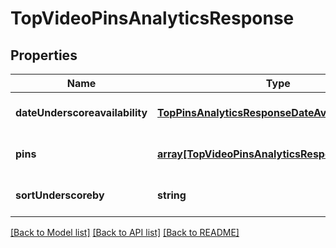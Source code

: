 # TopVideoPinsAnalyticsResponse

## Properties
Name | Type | Description | Notes
------------ | ------------- | ------------- | -------------
**dateUnderscoreavailability** | [**TopPinsAnalyticsResponseDateAvailability**](TopPinsAnalyticsResponseDateAvailability.md) |  | [optional] [default to null]
**pins** | [**array[TopVideoPinsAnalyticsResponsePinsInner]**](TopVideoPinsAnalyticsResponsePinsInner.md) |  | [optional] [default to null]
**sortUnderscoreby** | **string** |  | [optional] [default to null]

[[Back to Model list]](../README.md#documentation-for-models) [[Back to API list]](../README.md#documentation-for-api-endpoints) [[Back to README]](../README.md)


